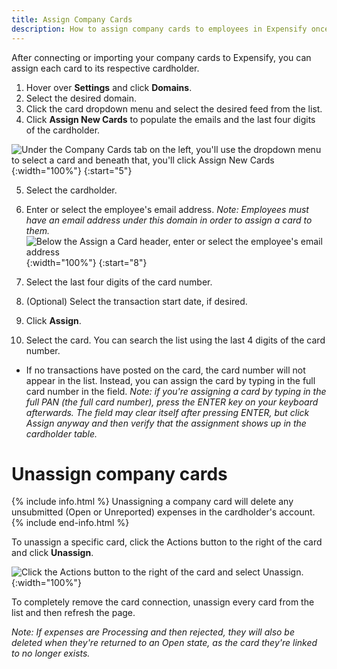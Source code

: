 ```yaml
---
title: Assign Company Cards
description: How to assign company cards to employees in Expensify once they have been connected or imported
---
```


After connecting or importing your company cards to Expensify, you can assign each card to its respective cardholder. 

1. Hover over **Settings** and click **Domains**. 
2. Select the desired domain.
3. Click the card dropdown menu and select the desired feed from the list.
4. Click **Assign New Cards** to populate the emails and the last four digits of the cardholder. 

![Under the Company Cards tab on the left, you'll use the dropdown menu to select a card and beneath that, you'll click Assign New Cards]({{site.url}}/assets/images/CompanyCards_Assign.png){:width="100%"}
{:start="5"}

5. Select the cardholder.
6. Enter or select the employee's email address. *Note: Employees must have an email address under this domain in order to assign a card to them.*
![Below the Assign a Card header, enter or select the employee's email address]({{site.url}}/assets/images/CompanyCards_EmailAssign.png){:width="100%"}
{:start="8"}

8. Select the last four digits of the card number.
9. (Optional) Select the transaction start date, if desired.
10. Click **Assign**.
11. Select the card. You can search the list using the last 4 digits of the card number.
   - If no transactions have posted on the card, the card number will not appear in the list. Instead, you can assign the card by typing in the full card number in the field. *Note: if you're assigning a card by typing in the full PAN (the full card number), press the ENTER key on your keyboard afterwards. The field may clear itself after pressing ENTER, but click Assign anyway and then verify that the assignment shows up in the cardholder table.*

# Unassign company cards

{% include info.html %}
Unassigning a company card will delete any unsubmitted (Open or Unreported) expenses in the cardholder's account.
{% include end-info.html %}

To unassign a specific card, click the Actions button to the right of the card and click **Unassign**.

![Click the Actions button to the right of the card and select Unassign.]({{site.url}}/assets/images/CompanyCards_Unassign.png){:width="100%"}

To completely remove the card connection, unassign every card from the list and then refresh the page.

*Note: If expenses are Processing and then rejected, they will also be deleted when they're returned to an Open state, as the card they're linked to no longer exists.*
